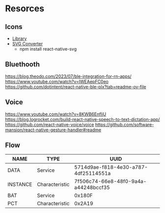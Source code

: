 # Resorces


## Icons
- [Library](https://icons.expo.fyi/Index)
- [SVG Converter](https://react-svgr.com/)
  - npm install react-native-svg

## Bluethooth

https://blog.theodo.com/2023/07/ble-integration-for-rn-apps/
https://www.youtube.com/watch?v=IWEAepFC0eo
https://github.com/dotintent/react-native-ble-plx?tab=readme-ov-file

## Voice
https://www.youtube.com/watch?v=8KWB6EnfljU
https://blog.logrocket.com/build-react-native-speech-to-text-dictation-app/
https://github.com/react-native-voice/voice
https://github.com/software-mansion/react-native-gesture-handler#readme

## Flow

| NAME     | TYPE           | UUID                                 |
| -------- | -------------- | ------------------------------------ |
| DATA     | Service        | 5714d9ae-f818-4e30-a787-4df25114551a |
| INSTANCE | Characteristic | 7f506c74-66e8-48f0-9a4a-a44248bccf35 |
| BAT      | Service        | 0x180F                               |
| PCT      | Characteristic | 0x2A19                               |
